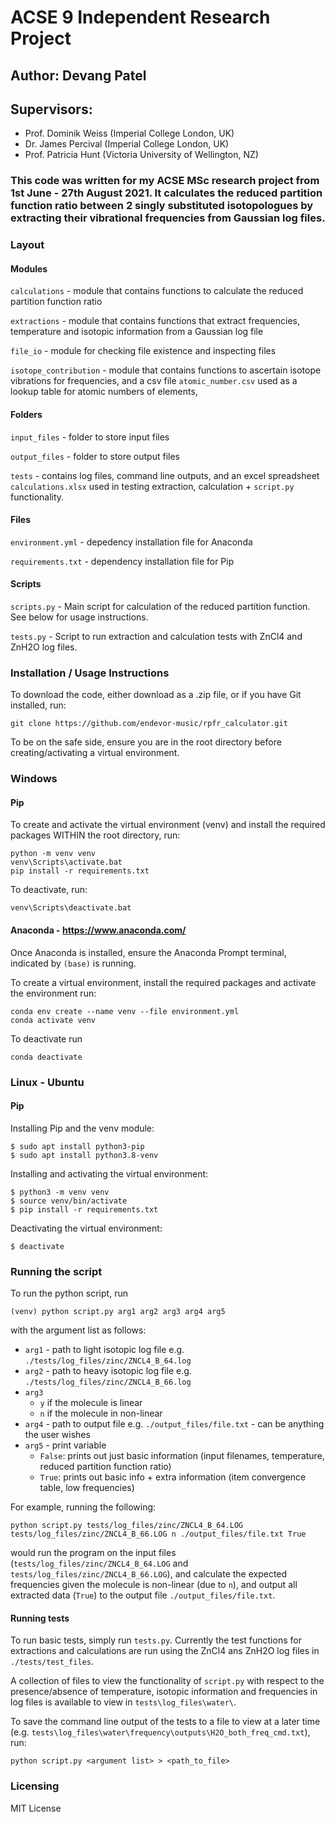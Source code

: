 # ACSE 9 Independent Research Project
## Author: Devang Patel
## Supervisors:
- Prof. Dominik Weiss (Imperial College London, UK)
- Dr. James Percival (Imperial College London, UK)
- Prof. Patricia Hunt (Victoria University of Wellington, NZ)

### This code was written for my ACSE MSc research project from 1st June - 27th August 2021. It calculates the reduced partition function ratio between 2 singly substituted isotopologues by extracting their vibrational frequencies from Gaussian log files.

### Layout

#### Modules

`calculations` - module that contains functions to calculate the reduced partition function ratio

`extractions` - module that contains functions that extract frequencies, temperature and isotopic information from a Gaussian log file

`file_io` - module for checking file existence and inspecting files

`isotope_contribution` - module that contains functions to ascertain isotope vibrations for frequencies, and a csv file `atomic_number.csv` used as a lookup table for atomic numbers of elements,

#### Folders
`input_files` - folder to store input files

`output_files` - folder to store output files

`tests` - contains log files, command line outputs, and an excel spreadsheet `calculations.xlsx` used in testing extraction, calculation + `script.py` functionality.

#### Files
`environment.yml` - depedency installation file for Anaconda

`requirements.txt` - dependency installation file for Pip

#### Scripts
`scripts.py` - Main script for calculation of the reduced partition function. See below for usage instructions.

`tests.py` - Script to run extraction and calculation tests with ZnCl4 and ZnH2O log files.

### Installation / Usage Instructions

To download the code, either download as a .zip file, or if you have Git installed, run:
```
git clone https://github.com/endevor-music/rpfr_calculator.git
```

To be on the safe side, ensure you are in the root directory before creating/activating a virtual environment.

### Windows

#### Pip

To create and activate the virtual environment (venv) and install the required packages WITHIN the root directory, run:

```
python -m venv venv 
venv\Scripts\activate.bat
pip install -r requirements.txt
```

To deactivate, run:
```
venv\Scripts\deactivate.bat
```

#### Anaconda - https://www.anaconda.com/

Once Anaconda is installed, ensure the Anaconda Prompt terminal, indicated by `(base)` is running.

To create a virtual environment, install the required packages and activate the environment run:

```
conda env create --name venv --file environment.yml
conda activate venv
``` 

To deactivate run
```
conda deactivate
```

### Linux - Ubuntu

#### Pip

Installing Pip and the venv module:
```
$ sudo apt install python3-pip
$ sudo apt install python3.8-venv
```

Installing and activating the virtual environment:
```
$ python3 -m venv venv
$ source venv/bin/activate
$ pip install -r requirements.txt
```
Deactivating the virtual environment:
```
$ deactivate
```
### Running the script

To run the python script, run 
```
(venv) python script.py arg1 arg2 arg3 arg4 arg5
```

with the argument list as follows:
- `arg1` - path to light isotopic log file e.g. `./tests/log_files/zinc/ZNCL4_B_64.log`
- `arg2` - path to heavy isotopic log file e.g. `./tests/log_files/zinc/ZNCL4_B_66.log`
- `arg3`
  - `y` if the molecule is linear
  - `n` if the molecule in non-linear
- `arg4` - path to output file e.g. `./output_files/file.txt` - can be anything the user wishes
- `arg5` - print variable
  - `False`: prints out just basic information (input filenames, temperature, reduced partition function ratio)
  - `True`: prints out basic info + extra information (item convergence table, low frequencies)

For example, running the following:

```
python script.py tests/log_files/zinc/ZNCL4_B_64.LOG tests/log_files/zinc/ZNCL4_B_66.LOG n ./output_files/file.txt True
```

would run the program on the input files (`tests/log_files/zinc/ZNCL4_B_64.LOG` and `tests/log_files/zinc/ZNCL4_B_66.LOG`), and calculate the expected frequencies given the molecule is non-linear (due to `n`), and output all extracted data (`True`) to the output file `./output_files/file.txt`.

#### Running tests

To run basic tests, simply run `tests.py`. Currently the test functions for extractions and calculations are run using the ZnCl4 ans ZnH2O log files in `./tests/test_files`.

A collection of files to view the functionality of `script.py` with respect to the presence/absence of temperature, isotopic information and frequencies in log files is available to view in `tests\log_files\water\`.

To save the command line output of the tests to a file to view at a later time (e.g. `tests\log_files\water\frequency\outputs\H2O_both_freq_cmd.txt`), run:

```
python script.py <argument list> > <path_to_file>
```

### Licensing

MIT License
